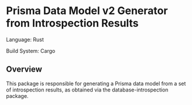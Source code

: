 # Prisma Data Model v2 Generator from Introspection Results

Language: Rust

Build System: Cargo

## Overview

This package is responsible for generating a Prisma data model from a set of introspection
results, as obtained via the database-introspection package.
